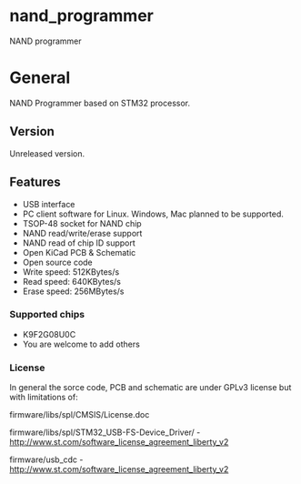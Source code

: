 # nand_programmer
NAND programmer

# General
NAND Programmer based on STM32 processor.

## Version
Unreleased version.

## Features
- USB interface
- PC client software for Linux. Windows, Mac planned to be supported.
- TSOP-48 socket for NAND chip
- NAND read/write/erase support
- NAND read of chip ID support
- Open KiCad PCB & Schematic
- Open source code
- Write speed: 512KBytes/s
- Read speed: 640KBytes/s
- Erase speed: 256MBytes/s

### Supported chips
- K9F2G08U0C
- You are welcome to add others

### License
In general the sorce code, PCB and schematic are under GPLv3 license but with limitations of:

firmware/libs/spl/CMSIS/License.doc

firmware/libs/spl/STM32_USB-FS-Device_Driver/ - http://www.st.com/software_license_agreement_liberty_v2

firmware/usb_cdc - http://www.st.com/software_license_agreement_liberty_v2
